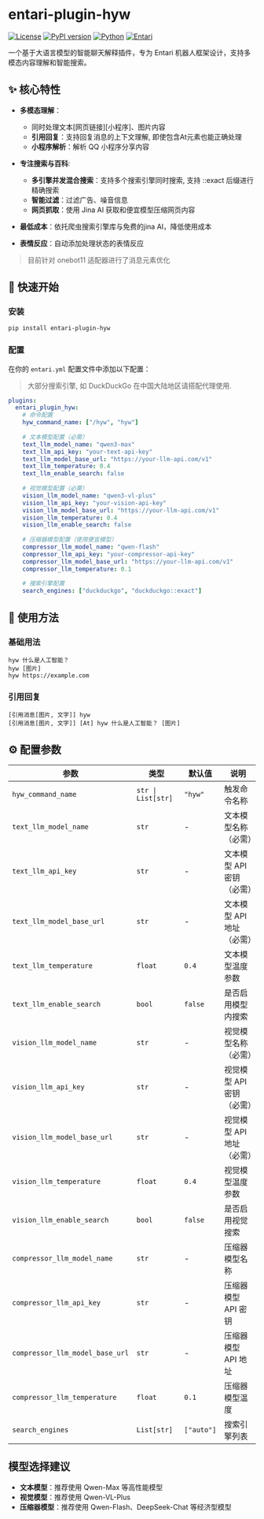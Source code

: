 # entari-plugin-hyw

[![License](https://img.shields.io/badge/License-MIT-green.svg)](https://opensource.org/licenses/MIT)
[![PyPI version](https://img.shields.io/badge/PyPI-v0.3.5-brightgreen.svg)](https://pypi.org/project/entari-plugin-hyw/)
[![Python](https://img.shields.io/badge/Python-3.8+-blue.svg)](https://www.python.org/downloads/)
[![Entari](https://img.shields.io/badge/Entari-0.16.5+-orange.svg)](https://github.com/ArcletProject/entari)

一个基于大语言模型的智能聊天解释插件，专为 Entari 机器人框架设计，支持多模态内容理解和智能搜索。

## ✨ 核心特性

- **多模态理解**：
  - 同时处理文本[网页链接][小程序]、图片内容
  - **引用回复**：支持回复消息的上下文理解, 即使包含At元素也能正确处理
  - **小程序解析**：解析 QQ 小程序分享内容

- **专注搜索与百科**:
  - **多引擎并发混合搜索**：支持多个搜索引擎同时搜索, 支持 ::exact 后缀进行精确搜索
  - **智能过滤**：过滤广告、噪音信息
  - **网页抓取**：使用 Jina AI 获取和便宜模型压缩网页内容
- **最低成本**：依托爬虫搜索引擎库与免费的jina AI，降低使用成本
- **表情反应**：自动添加处理状态的表情反应



> 目前针对 onebot11 适配器进行了消息元素优化


## 🚀 快速开始

### 安装

```bash
pip install entari-plugin-hyw
```
### 配置

在你的 `entari.yml` 配置文件中添加以下配置：

> 大部分搜索引擎, 如 DuckDuckGo 在中国大陆地区请搭配代理使用.

```yaml
plugins:
  entari_plugin_hyw:
    # 命令配置
    hyw_command_name: ["/hyw", "hyw"]
    
    # 文本模型配置（必需）
    text_llm_model_name: "qwen3-max"
    text_llm_api_key: "your-text-api-key"
    text_llm_model_base_url: "https://your-llm-api.com/v1"
    text_llm_temperature: 0.4
    text_llm_enable_search: false
    
    # 视觉模型配置（必需）
    vision_llm_model_name: "qwen3-vl-plus"
    vision_llm_api_key: "your-vision-api-key"
    vision_llm_model_base_url: "https://your-llm-api.com/v1"
    vision_llm_temperature: 0.4
    vision_llm_enable_search: false
    
    # 压缩器模型配置（使用便宜模型）
    compressor_llm_model_name: "qwen-flash"
    compressor_llm_api_key: "your-compressor-api-key"
    compressor_llm_model_base_url: "https://your-llm-api.com/v1"
    compressor_llm_temperature: 0.1
    
    # 搜索引擎配置
    search_engines: ["duckduckgo", "duckduckgo::exact"]
```

## 📖 使用方法

### 基础用法

```
hyw 什么是人工智能？
hyw [图片]
hyw https://example.com
```

### 引用回复

```
[引用消息[图片, 文字]] hyw
[引用消息[图片, 文字]] [At] hyw 什么是人工智能？ [图片]
```

## ⚙️ 配置参数

| 参数 | 类型 | 默认值 | 说明 |
|------|------|--------|------|
| `hyw_command_name` | `str \| List[str]` | `"hyw"` | 触发命令名称 |
| `text_llm_model_name` | `str` | - | 文本模型名称（必需） |
| `text_llm_api_key` | `str` | - | 文本模型 API 密钥（必需） |
| `text_llm_model_base_url` | `str` | - | 文本模型 API 地址（必需） |
| `text_llm_temperature` | `float` | `0.4` | 文本模型温度参数 |
| `text_llm_enable_search` | `bool` | `false` | 是否启用模型内搜索 |
| `vision_llm_model_name` | `str` | - | 视觉模型名称（必需） |
| `vision_llm_api_key` | `str` | - | 视觉模型 API 密钥（必需） |
| `vision_llm_model_base_url` | `str` | - | 视觉模型 API 地址（必需） |
| `vision_llm_temperature` | `float` | `0.4` | 视觉模型温度参数 |
| `vision_llm_enable_search` | `bool` | `false` | 是否启用视觉搜索 |
| `compressor_llm_model_name` | `str` | - | 压缩器模型名称 |
| `compressor_llm_api_key` | `str` | - | 压缩器模型 API 密钥 |
| `compressor_llm_model_base_url` | `str` | - | 压缩器模型 API 地址 |
| `compressor_llm_temperature` | `float` | `0.1` | 压缩器模型温度 |
| `search_engines` | `List[str]` | `["auto"]` | 搜索引擎列表 |



## 模型选择建议

- **文本模型**：推荐使用 Qwen-Max 等高性能模型
- **视觉模型**：推荐使用 Qwen-VL-Plus
- **压缩器模型**：推荐使用 Qwen-Flash、DeepSeek-Chat 等经济型模型

